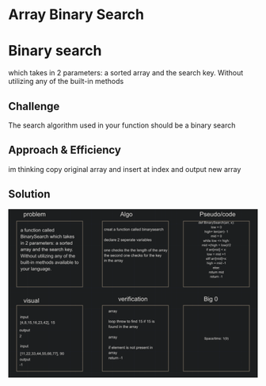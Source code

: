 # Array Binary Search

# Binary search
which takes in 2 parameters: a sorted array and the search key. Without utilizing any of the built-in methods 

## Challenge
The search algorithm used in your function should be a binary search

## Approach & Efficiency
im thinking copy original array and insert at index and output new array

## Solution
![White board](../../../assets/array_binary_search.png)